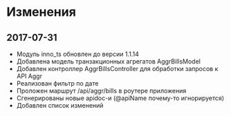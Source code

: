 # Изменения

## 2017-07-31
- Модуль inno_ts обновлен до версии 1.1.14
- Добавлена модель транзакционных агрегатов AggrBillsModel
- Добавлен контроллер AggrBillsController для обработки запросов к API Aggr
- Реализован фильтр по дате
- Проложен маршрут /api/aggr/bills в роутере приложения
- Сгенерированы новые apidoc-и (@apiName почему-то игнорируется)
- Добавлен список изменений